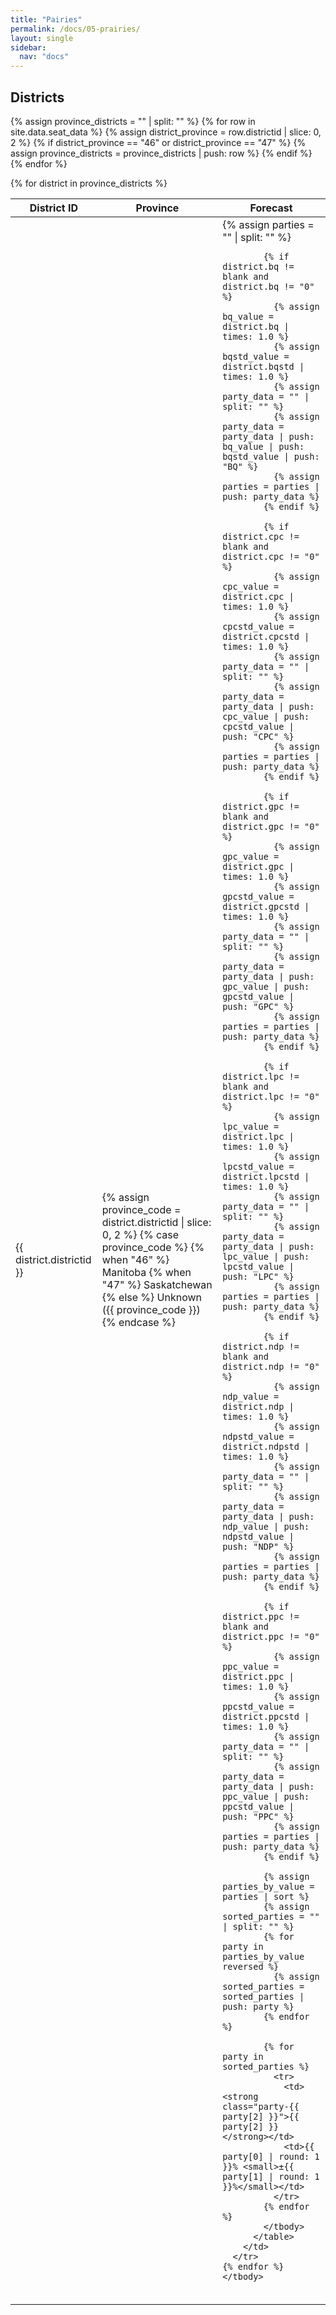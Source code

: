 ```yaml
---
title: "Pairies"
permalink: /docs/05-prairies/
layout: single
sidebar:
  nav: "docs"
---
```


## Districts

{% assign province_districts = "" | split: "" %}
{% for row in site.data.seat_data %}
  {% assign district_province = row.districtid | slice: 0, 2 %}
  {% if district_province == "46" or district_province == "47" %}
    {% assign province_districts = province_districts | push: row %}
  {% endif %}
{% endfor %}

<div class="table-responsive">
  <table class="table table-striped">
    <thead>
      <tr>
        <th>District ID</th>
        <th>Province</th>
        <th>Forecast</th>
      </tr>
    </thead>
    <tbody>
    {% for district in province_districts %}
      <tr>
        <td>{{ district.districtid }}</td>
        <td>
          {% assign province_code = district.districtid | slice: 0, 2 %}
          {% case province_code %}
            {% when "46" %}
              Manitoba
            {% when "47" %}
              Saskatchewan
            {% else %}
              Unknown ({{ province_code }})
          {% endcase %}
        </td>
        <td>
          <table class="table table-sm mb-0">
            <tbody>
            {% assign parties = "" | split: "" %}
            
            {% if district.bq != blank and district.bq != "0" %}
              {% assign bq_value = district.bq | times: 1.0 %}
              {% assign bqstd_value = district.bqstd | times: 1.0 %}
              {% assign party_data = "" | split: "" %}
              {% assign party_data = party_data | push: bq_value | push: bqstd_value | push: "BQ" %}
              {% assign parties = parties | push: party_data %}
            {% endif %}
            
            {% if district.cpc != blank and district.cpc != "0" %}
              {% assign cpc_value = district.cpc | times: 1.0 %}
              {% assign cpcstd_value = district.cpcstd | times: 1.0 %}
              {% assign party_data = "" | split: "" %}
              {% assign party_data = party_data | push: cpc_value | push: cpcstd_value | push: "CPC" %}
              {% assign parties = parties | push: party_data %}
            {% endif %}
            
            {% if district.gpc != blank and district.gpc != "0" %}
              {% assign gpc_value = district.gpc | times: 1.0 %}
              {% assign gpcstd_value = district.gpcstd | times: 1.0 %}
              {% assign party_data = "" | split: "" %}
              {% assign party_data = party_data | push: gpc_value | push: gpcstd_value | push: "GPC" %}
              {% assign parties = parties | push: party_data %}
            {% endif %}
            
            {% if district.lpc != blank and district.lpc != "0" %}
              {% assign lpc_value = district.lpc | times: 1.0 %}
              {% assign lpcstd_value = district.lpcstd | times: 1.0 %}
              {% assign party_data = "" | split: "" %}
              {% assign party_data = party_data | push: lpc_value | push: lpcstd_value | push: "LPC" %}
              {% assign parties = parties | push: party_data %}
            {% endif %}
            
            {% if district.ndp != blank and district.ndp != "0" %}
              {% assign ndp_value = district.ndp | times: 1.0 %}
              {% assign ndpstd_value = district.ndpstd | times: 1.0 %}
              {% assign party_data = "" | split: "" %}
              {% assign party_data = party_data | push: ndp_value | push: ndpstd_value | push: "NDP" %}
              {% assign parties = parties | push: party_data %}
            {% endif %}
            
            {% if district.ppc != blank and district.ppc != "0" %}
              {% assign ppc_value = district.ppc | times: 1.0 %}
              {% assign ppcstd_value = district.ppcstd | times: 1.0 %}
              {% assign party_data = "" | split: "" %}
              {% assign party_data = party_data | push: ppc_value | push: ppcstd_value | push: "PPC" %}
              {% assign parties = parties | push: party_data %}
            {% endif %}
            
            {% assign parties_by_value = parties | sort %}
            {% assign sorted_parties = "" | split: "" %}
            {% for party in parties_by_value reversed %}
              {% assign sorted_parties = sorted_parties | push: party %}
            {% endfor %}
            
            {% for party in sorted_parties %}
              <tr>
                <td><strong class="party-{{ party[2] }}">{{ party[2] }}</strong></td>
                <td>{{ party[0] | round: 1 }}% <small>±{{ party[1] | round: 1 }}%</small></td>
              </tr>
            {% endfor %}
            </tbody>
          </table>
        </td>
      </tr>
    {% endfor %}
    </tbody>
  </table>
</div>